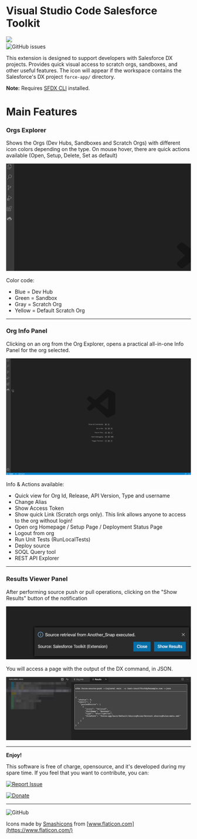 # Visual Studio Code Salesforce Toolkit

[![](https://vsmarketplacebadge.apphb.com/version/drossi750.vscode-salesforce-toolkit.svg)](https://marketplace.visualstudio.com/items?itemName=drossi750.vscode-salesforce-toolkit)    
![GitHub issues](https://img.shields.io/github/issues-raw/drossi750/vscode-salesforce-toolkit)

This extension is designed to support developers with Salesforce DX projects. Provides quick visual access to scratch orgs, sandboxes, and other useful features.
The icon will appear if the workspace contains the Salesforce's DX project `force-app/` directory.

**Note:** Requires [SFDX CLI](https://developer.salesforce.com/tools/sfdxcli) installed.

# Main Features

### Orgs Explorer

Shows the Orgs (Dev Hubs, Sandboxes and Scratch Orgs) with different icon colors depending on the type.
On mouse hover, there are quick actions available (Open, Setup, Delete, Set as default)

![Org Explorer](./resources/org_explorer.gif)

Color code:
* Blue = Dev Hub
* Green = Sandbox
* Gray = Scratch Org
* Yellow = Default Scratch Org

___

### Org Info Panel

Clicking on an org from the Org Explorer, opens a practical all-in-one Info Panel for the org selected.

![Org Info Panel](./resources/org_info_panel.gif)

Info & Actions available:
* Quick view for Org Id, Release, API Version, Type and username
* Change Alias
* Show Access Token
* Show quick Link (Scratch orgs only). This link allows anyone to access to the org without login! 
* Open org Homepage / Setup Page / Deployment Status Page
* Logout from org
* Run Unit Tests (RunLocalTests)
* Deploy source
* SOQL Query tool
* REST API Explorer

___

### Results Viewer Panel

After performing source push or pull operations, clicking on the "Show Results" button of the notification

![Notification](./resources/notification.png)

You will access a page with the output of the DX command, in JSON.

![Results Viewer Panel](./resources/results-viewer.png)

___

**Enjoy!**
 
This software is free of charge, opensource, and it's developed during my spare time. If you feel that you want to contribute, you can:

[![Report Issue](https://img.shields.io/badge/Report%20Issue-Github-green)](https://github.com/drossi750/vscode-salesforce-toolkit/issues/new/choose)

[![Donate](https://img.shields.io/badge/Donate-PayPal-green.svg)](https://paypal.me/drossi750)

___

![GitHub](https://img.shields.io/github/license/drossi750/vscode-salesforce-toolkit)

Icons made by [Smashicons](https://www.flaticon.com/authors/smashicons) from [www.flaticon.com](https://www.flaticon.com/)
